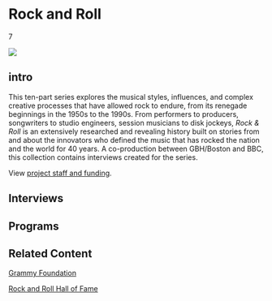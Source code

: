 # Rock and Roll

7

![](https://s3.amazonaws.com/openvault.wgbh.org/special_collections/rock_roll/rock_roll-q-50.jpg)

## intro

This ten-part series explores the musical styles, influences, and complex 
creative processes that have allowed rock to endure, from its renegade 
beginnings in the 1950s to the 1990s. From performers to producers, songwriters 
to studio engineers, session musicians to disk jockeys, *Rock & Roll* is an 
extensively researched and revealing history built on stories from and about 
the innovators who defined the music that has rocked the nation and the world 
for 40 years. A co-production between GBH/Boston and BBC, this collection 
contains interviews created for the series.

View [project staff and funding](/credits/credits-rock-and-roll).

## Interviews

[](http://localhost:3000/catalog?f[special_collection_tags][]=rock_interview)

## Programs

[](http://localhost:3000/catalog?f[special_collection_tags][]=rock_program)

## Related Content

[Grammy Foundation](https://www.grammy.org/grammy-foundation)

[Rock and Roll Hall of Fame](http://rockhall.com/)
